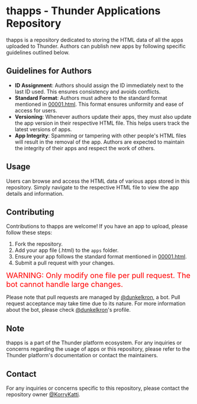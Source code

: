 # thapps - Thunder Applications Repository

thapps is a repository dedicated to storing the HTML data of all the apps uploaded to Thunder. Authors can publish new apps by following specific guidelines outlined below.

## Guidelines for Authors

- **ID Assignment**: Authors should assign the ID immediately next to the last ID used. This ensures consistency and avoids conflicts.
- **Standard Format**: Authors must adhere to the standard format mentioned in [00001.html](https://github.com/KorryKatti/thapps/blob/main/apps/00001.html). This format ensures uniformity and ease of access for users.
- **Versioning**: Whenever authors update their apps, they must also update the app version in their respective HTML file. This helps users track the latest versions of apps.
- **App Integrity**: Spamming or tampering with other people's HTML files will result in the removal of the app. Authors are expected to maintain the integrity of their apps and respect the work of others.

## Usage

Users can browse and access the HTML data of various apps stored in this repository. Simply navigate to the respective HTML file to view the app details and information.

## Contributing

Contributions to thapps are welcome! If you have an app to upload, please follow these steps:

1. Fork the repository.
2. Add your app file (.html) to the `apps` folder.
3. Ensure your app follows the standard format mentioned in [00001.html](https://github.com/KorryKatti/thapps/blob/main/apps/00001.html).
4. Submit a pull request with your changes.

<div style="color:red; font-size:20px;">WARNING: Only modify one file per pull request. The bot cannot handle large changes.</div>

Please note that pull requests are managed by [@dunkelkron](https://github.com/dunkelkron), a bot. Pull request acceptance may take time due to its nature. For more information about the bot, please check [@dunkelkron](https://github.com/dunkelkron)'s profile.

## Note

thapps is a part of the Thunder platform ecosystem. For any inquiries or concerns regarding the usage of apps or this repository, please refer to the Thunder platform's documentation or contact the maintainers.

## Contact

For any inquiries or concerns specific to this repository, please contact the repository owner [@KorryKatti](https://github.com/KorryKatti).
